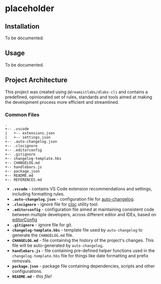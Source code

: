 # placeholder

## Installation

To be documented.

## Usage

To be documented.

## Project Architecture

This project was created using `@dreamistlabs/dlabs-cli` and contains a predefined, opinionated set of rules, standards and tools aimed at making the development process more efficient and streamlined.

### Common Files

```
.
+-- .vscode
|   +-- extensions.json
|   +-- settings.json
+-- .auto-changelog.json
+-- .clocignore
+-- .editorconfig
+-- .gitignore
+-- changelog-template.hbs
+-- CHANGELOG.md
+-- handlebars.js
+-- package.json
+-- README.md
+-- REFERENCES.md
```

- **`.vscode`** - contains VS Code extension recommendations and settings, including formatting rules.
- **`.auto-changelog.json`** - configuration file for [auto-changelog](https://www.npmjs.com/package/auto-changelog).
- **`.clocignore`** - ignore file for [cloc](https://www.npmjs.com/package/cloc) utility tool.
- **`.editorconfig`** - configuration file aimed at maintaining consistent code between multiple developers, across different editor and IDEs, based on [editorConfig](https://editorconfig.org/)
- **`.gitignore`** - ignore file for git.
- **`changelog-template.hbs`** - template file used by `auto-changelog` to generate the `CHANGELOG.md` file.
- **`CHANGELOG.md`** - file containing the history of the project's changes. This file will be auto-generated by `auto-changelog`.
- **`handlebars.js`** - file containing pre-defined helper functions used in the `changelog-template.hbs` file for things like date formatting and prefix removals.
- **`package.json`** - package file containing dependencies, scripts and other configurations.
- **`README.md`** - _this file!_

